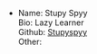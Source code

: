 - Name: Stupy Spyy                      
Bio:  Lazy Learner          
Github:  [Stupyspyy](https://github.com/Stupyspyy)         
Other:  
